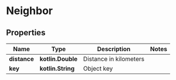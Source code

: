 
# Neighbor

## Properties
| Name | Type | Description | Notes |
| ------------ | ------------- | ------------- | ------------- |
| **distance** | **kotlin.Double** | Distance in kilometers |  |
| **key** | **kotlin.String** | Object key |  |



